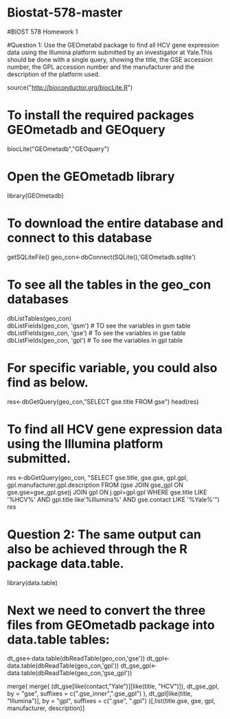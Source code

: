 Biostat-578-master
==================
#BIOST 578 Homework 1

#Question 1: Use the GEOmetabd package to find all HCV gene expression data using the Illumina platform submitted by an investigator at Yale.This should be done with a single query, showing the title, the GSE accession number, the GPL accession number and the manufacturer and the description of the platform used.

source("http://bioconductor.org/biocLite.R")
# To install the required packages GEOmetadb and GEOquery
biocLite("GEOmetadb","GEOquery")

# Open the GEOmetadb library
library(GEOmetadb)

# To download the entire database and connect to this database
getSQLiteFile()
geo_con<-dbConnect(SQLite(),'GEOmetadb.sqlite') 

# To see all the tables in the geo_con databases
dbListTables(geo_con)  
dbListFields(geo_con, 'gsm')  # TO see the variables in gsm table
dbListFields(geo_con, 'gse')  # To see the variables in gse table
dbListFields(geo_con, 'gpl')  # To see the variables in gpl table


# For specific variable, you could also find as below.
res<-dbGetQuery(geo_con,"SELECT gse.title FROM gse")
head(res)

# To find all HCV gene expression data using the Illumina platform submitted. 
res <-dbGetQuery(geo_con, "SELECT gse.title, gse.gse, gpl.gpl, gpl.manufacturer,gpl.description FROM (gse JOIN gse_gpl ON gse.gse=gse_gpl.gse)j JOIN gpl ON j.gpl=gpl.gpl WHERE gse.title LIKE '%HCV%' AND gpl.title like'%Illumina%' AND gse.contact LIKE '%Yale%'")
res

# Question 2:  The same output can also be achieved through the R package data.table.
library(data.table)

# Next we need to convert the three files from GEOmetadb package into data.table tables:

dt_gse<-data.table(dbReadTable(geo_con,'gse'))
dt_gpl<-data.table(dbReadTable(geo_con,'gpl'))
dt_gse_gpl<- data.table(dbReadTable(geo_con,'gse_gpl'))

merge( merge( (dt_gse[like(contact,"Yale")][like(title, "HCV")]), dt_gse_gpl, by = "gse",  suffixes = c(".gse_inner",".gse_gpl") ), dt_gpl[like(title, "Illumina")], by = "gpl", suffixes = c(".gse", ".gpl") )[,list(title.gse, gse, gpl, manufacturer, description)]

